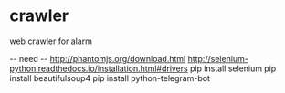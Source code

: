 # crawler
web crawler for alarm

-- need --
http://phantomjs.org/download.html
http://selenium-python.readthedocs.io/installation.html#drivers
pip install selenium
pip install beautifulsoup4
pip install python-telegram-bot